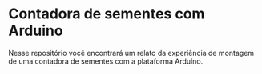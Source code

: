# Contadora de sementes com Arduino

Nesse repositório você encontrará um relato da experiência de montagem de uma contadora de sementes com a plataforma Arduíno.
